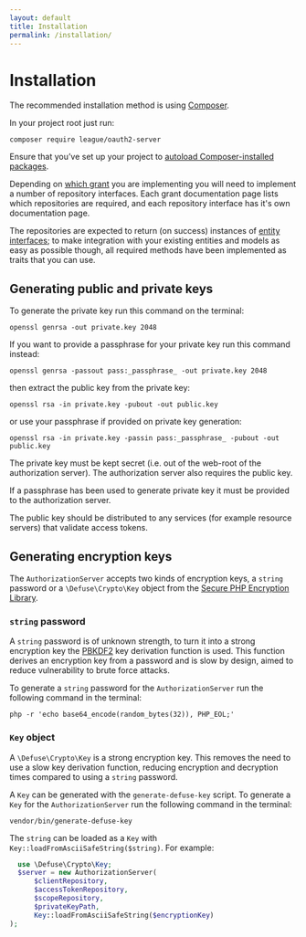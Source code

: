 ```yaml
---
layout: default
title: Installation
permalink: /installation/
---
```


# Installation

The recommended installation method is using [Composer](https://getcomposer.org).

In your project root just run:

~~~ shell
composer require league/oauth2-server
~~~

Ensure that you’ve set up your project to [autoload Composer-installed packages](https://getcomposer.org/doc/01-basic-usage.md#autoloading).

Depending on [which grant](/authorization-server/which-grant/) you are implementing you will need to implement a number of repository interfaces. Each grant documentation page lists which repositories are required, and each repository interface has it's own documentation page.

The repositories are expected to return (on success) instances of [entity interfaces](https://github.com/thephpleague/oauth2-server/tree/master/src/Entities); to make integration with your existing entities and models as easy as possible though, all required methods have been implemented as traits that you can use.

## Generating public and private keys

To generate the private key run this command on the terminal:

~~~ shell
openssl genrsa -out private.key 2048
~~~

If you want to provide a passphrase for your private key run this command instead:

~~~ shell
openssl genrsa -passout pass:_passphrase_ -out private.key 2048
~~~

then extract the public key from the private key:

~~~ shell
openssl rsa -in private.key -pubout -out public.key
~~~

or use your passphrase if provided on private key generation:

~~~ shell
openssl rsa -in private.key -passin pass:_passphrase_ -pubout -out public.key
~~~

The private key must be kept secret (i.e. out of the web-root of the authorization server). The authorization server also requires the public key.

If a passphrase has been used to generate private key it must be provided to the authorization server.

The public key should be distributed to any services (for example resource servers) that validate access tokens.

## Generating encryption keys

The `AuthorizationServer` accepts two kinds of encryption keys, a `string` password or a `\Defuse\Crypto\Key` object from the [Secure PHP Encryption Library](https://github.com/defuse/php-encryption).

### `string` password

A `string` password is of unknown strength, to turn it into a strong encryption key the [PBKDF2](https://en.wikipedia.org/wiki/PBKDF2) key derivation function is used.
This function derives an encryption key from a password and is slow by design, aimed to reduce vulnerability to brute force attacks.

To generate a `string` password for the `AuthorizationServer` run the following command in the terminal:

~~~ shell
php -r 'echo base64_encode(random_bytes(32)), PHP_EOL;'
~~~

### `Key` object

A `\Defuse\Crypto\Key` is a strong encryption key. This removes the need to use a slow key derivation function, reducing encryption and decryption times compared to using a `string` password.

A `Key` can be generated with the `generate-defuse-key` script. To generate a `Key` for the `AuthorizationServer` run the following command in the terminal:

~~~ shell
vendor/bin/generate-defuse-key
~~~

The `string` can be loaded as a `Key` with `Key::loadFromAsciiSafeString($string)`. For example:

```php
  use \Defuse\Crypto\Key;
  $server = new AuthorizationServer(
      $clientRepository,
      $accessTokenRepository,
      $scopeRepository,
      $privateKeyPath,
      Key::loadFromAsciiSafeString($encryptionKey)
);
```
